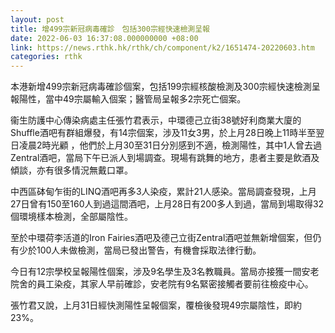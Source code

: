 ```yaml
---
layout: post
title: 增499宗新冠病毒確診　包括300宗經快速檢測呈報
date: 2022-06-03 16:37:08.000000000 +08:00
link: https://news.rthk.hk/rthk/ch/component/k2/1651474-20220603.htm
categories: rthk
---
```


本港新增499宗新冠病毒確診個案，包括199宗經核酸檢測及300宗經快速檢測呈報陽性，當中49宗屬輸入個案；醫管局呈報多2宗死亡個案。 

衞生防護中心傳染病處主任張竹君表示，中環德己立街38號好利商業大廈的Shuffle酒吧有群組爆發，有14宗個案，涉及11女3男，於上月28日晚上11時半至翌日凌晨2時光顧 ，他們於上月30至31日分別感到不適，檢測陽性，其中1人曾去過Zentral酒吧，當局下午已派人到場調查。現場有跳舞的地方，患者主要是飲酒及傾談，亦有很多情況無戴口罩。

中西區砵甸乍街的LINQ酒吧再多3人染疫，累計21人感染。當局調查發現，上月27日曾有150至160人到過這間酒吧，上月28日有200多人到過，當局到場取得32個環境樣本檢測，全部屬陰性。

至於中環荷李活道的Iron Fairies酒吧及德己立街Zentral酒吧並無新增個案，但仍有少於100人未做檢測，當局已發出警告，有機會採取法律行動。

今日有12宗學校呈報陽性個案，涉及9名學生及3名教職員。當局亦接獲一間安老院舍的員工染疫，其家人早前確診，安老院有9名緊密接觸者要前往檢疫中心。

張竹君又說，上月31日經快測陽性呈報個案，覆檢後發現49宗屬陰性，即約23%。
